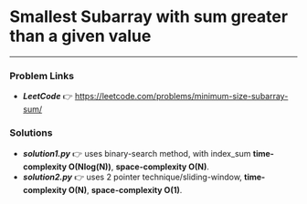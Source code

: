 # Smallest Subarray with sum greater than a given value

---

### Problem Links
- **_LeetCode_** :point_right: https://leetcode.com/problems/minimum-size-subarray-sum/

### Solutions
- **_solution1.py_** :point_right: uses binary-search method, with index_sum **time-complexity O(Nlog(N))**, **space-complexity O(N)**.
- **_solution2.py_** :point_right: uses 2 pointer technique/sliding-window, **time-complexity O(N)**, **space-complexity O(1)**.
